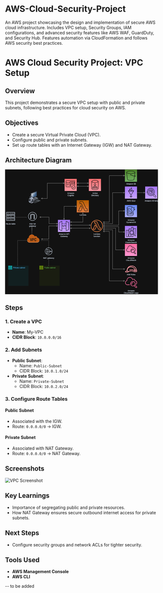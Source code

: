 # AWS-Cloud-Security-Project
An AWS project showcasing the design and implementation of secure AWS cloud infrastructure. Includes VPC setup, Security Groups, IAM configurations, and advanced security features like AWS WAF, GuardDuty, and Security Hub. Features automation via CloudFormation and follows AWS security best practices.
# AWS Cloud Security Project: VPC Setup

## Overview
This project demonstrates a secure VPC setup with public and private subnets, following best practices for cloud security on AWS.

## Objectives
- Create a secure Virtual Private Cloud (VPC).
- Configure public and private subnets.
- Set up route tables with an Internet Gateway (IGW) and NAT Gateway.

## Architecture Diagram
![VPC Diagram](https://github.com/saivarmadpr/AWS-Cloud-Security-Project/blob/da2a012f44ccad2a4f123416aa2eb1063540c45f/Diagrams/AWS_Infrastructure.drawio.png)

## Steps
### 1. Create a VPC
- **Name**: My-VPC
- **CIDR Block**: `10.0.0.0/16`

### 2. Add Subnets
- **Public Subnet**:
  - Name: `Public-Subnet`
  - CIDR Block: `10.0.1.0/24`
- **Private Subnet**:
  - Name: `Private-Subnet`
  - CIDR Block: `10.0.2.0/24`

### 3. Configure Route Tables
#### Public Subnet
- Associated with the IGW.
- Route: `0.0.0.0/0` → IGW.

#### Private Subnet
- Associated with NAT Gateway.
- Route: `0.0.0.0/0` → NAT Gateway.

## Screenshots
![VPC Screenshot](link-to-screenshot)

## Key Learnings
- Importance of segregating public and private resources.
- How NAT Gateway ensures secure outbound internet access for private subnets.

## Next Steps
- Configure security groups and network ACLs for tighter security.

## Tools Used
- **AWS Management Console**
- **AWS CLI**

-- to be added
